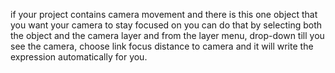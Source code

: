 if your project contains camera movement and there is this one object that you want your camera to stay focused on you can do that by selecting both the object and the camera layer and from the layer menu, drop-down till you see the camera, choose link focus distance to camera and it will write the expression automatically for you.

